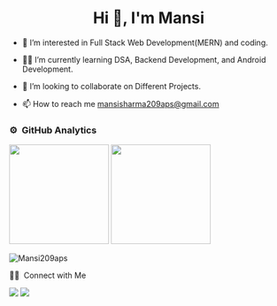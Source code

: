 <h1 align="center">Hi 👋, I'm Mansi </h1>

- 🌱 I’m interested in Full Stack Web Development(MERN) and coding.

- 👨‍💻 I’m currently learning DSA, Backend Development, and Android Development.

- 💞️ I’m looking to collaborate on Different Projects.

- 📫 How to reach me mansisharma209aps@gmail.com

 
### ⚙️ &nbsp;GitHub Analytics

<p align="left">
  <img height="180em" src="https://github-readme-stats-eight-theta.vercel.app/api?username=Mansi209aps&show_icons=true&theme=algolia&include_all_commits=true&count_private=true"/>
 <img height="180em" src="https://github-readme-stats-eight-theta.vercel.app/api/top-langs/?username=Mansi209aps&layout=compact&langs_count=8&theme=algolia"/>
 </p>
<p><img align="center" src="https://github-readme-streak-stats.herokuapp.com/?user=Mansi209aps&theme=algolia" alt="Mansi209aps" /></p>
 🤝🏻 &nbsp;Connect with Me

<p>
<a href="https://www.linkedin.com/in/mansi-sharma-209/"><img src="https://img.shields.io/badge/-Mansi-0077B5?style=flat&logo=Linkedin&logoColor=white"/></a>
<a href="mailto:mansisharma209aps@gmail.com"><img src="https://img.shields.io/badge/-mansisharma209aps@gmail.com-D14836?style=flat&logo=Gmail&logoColor=white"/></a>
</p>
